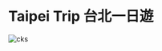 # Taipei Trip 台北一日遊
![cks](https://user-images.githubusercontent.com/92699251/168984861-c0e925cb-9a2e-492b-9e76-0c976d3133cd.jpg)
